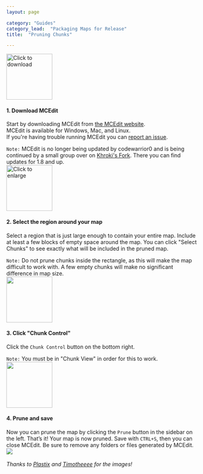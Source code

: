 ```yaml
---
layout: page

category: "Guides"
category_lead:  "Packaging Maps for Release"
title:  "Pruning Chunks"

---
```


<div class='media'>
  <a class='pull-left' href='http://mcedit.net' target='_blank'>
    <img class='media-object' data-toggle='tooltip' height='120px' src='/img/mcedit/download.png' title='Click to download' width='120px'>
  </a>
  <div class='media-body'>
    <h4 class='media-heading'>1. Download MCEdit</h4>
    Start by downloading MCEdit from
    <a href='http://mcedit.net' target='_blank'>the MCEdit website</a>.
    <br/>
    MCEdit is available for Windows, Mac, and Linux.
    <br/>
    If you're having trouble running MCEdit you can
    <a href='https://github.com/mcedit/mcedit/wiki/Reporting-Issues' target='_blank'>report an issue</a>.
    <p></p>
    <code>Note:</code>
    MCEdit is no longer being updated by codewarrior0 and is being continued by a small group over on
    <a href='https://github.com/Khroki/MCEdit-Unified/' target='_blank'>Khroki's Fork</a>.
    There you can find updates for 1.8 and up.
  </div>
</div>
<div class='media'>
  <a class='pull-left' data-target='#chunkpreview' data-toggle='modal'>
    <img class='media-object' data-toggle='tooltip' height='120px' src='/img/mcedit/chunks_preview.png' title='Click to enlarge' width='120px'>
  </a>
  <div class='media-body'>
    <h4 class='media-heading'>2. Select the region around your map</h4>
    Select a region that is just large enough to contain your entire map.
    Include at least a few blocks of empty space around the map.
    You can click "Select Chunks" to see exactly what will be included in the pruned map.
    <p></p>
    <code>Note:</code>
    Do not prune chunks inside the rectangle, as this will make the map difficult to work with. A few empty chunks will make no significant difference in map size.
  </div>
</div>
<div class='media'>
  <a class='pull-left'>
    <img class='media-object' height='120px' src='/img/mcedit/chunk_control.png' width='120px'>
  </a>
  <div class='media-body'>
    <h4 class='media-heading'>3. Click "Chunk Control"</h4>
    Click the
    <code>Chunk Control</code>
    button on the bottom right.
    <p></p>
    <code>Note:</code>
    You must be in "Chunk View" in order for this to work.
  </div>
</div>
<div class='media'>
  <a class='pull-left'>
    <img class='media-object' height='120px' src='/img/mcedit/prune.png' width='120px'>
  </a>
  <div class='media-body'>
    <h4 class='media-heading'>4. Prune and save</h4>
    Now you can prune the map by clicking the
    <code>Prune</code>
    button in the sidebar on the left.
    That’s it! Your map is now pruned. Save with
    <code>CTRL+S</code>,
    then you can close MCEdit. Be sure to remove any folders or files generated by MCEdit.
  </div>
</div>
<div aria-hidden='true' aria-labelledby='chunkpreviewlabel' class='modal fade' id='chunkpreview' role='dialog' tabindex='-1'>
  <div class='modal-dialog'>
    <div class='modal-content'>
      <div class='modal-body'>
        <img class='img-responsive' src='/img/mcedit/chunks.png'>
      </div>
    </div>
  </div>
</div>
<br/>
<i>
  Thanks to
  <a href='https://stratus.network/Plastix' target='_blank'>Plastix</a>
  and
  <a href='https://stratus.network/Timotheeee' target='_blank'>Timotheeee</a>
  for the images!
</i>
